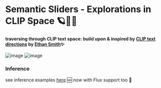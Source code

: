 # Semantic Sliders - Explorations in CLIP Space 🪐🔭🌠

#### traversing through CLIP text space: build upon & inspired by [CLIP text directions](https://www.ethansmith2000.com/post/traversing-through-clip-space-pca-and-latent-directions) by [Ethan Smith](https://www.ethansmith2000.com)✨ 

![image](./einstein.png)
![image](https://github.com/user-attachments/assets/c0ad9c60-b6ef-4b5c-8849-5f1253376e96)

### Inference
see inference examples [here](https://github.com/linoytsaban/semantic-sliders/blob/main/inference.ipynb)
🆕 now with Flux support too 🤗


